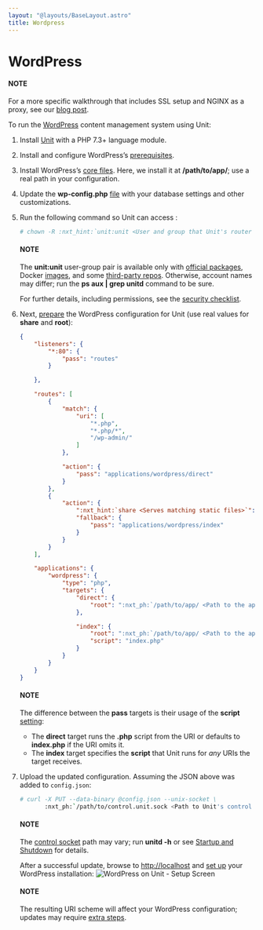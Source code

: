 ```yaml
---
layout: "@layouts/BaseLayout.astro"
title: Wordpress
---
```

# WordPress

#### NOTE
For a more specific walkthrough that includes SSL setup and NGINX as a
proxy, see our [blog post](https://www.nginx.com/blog/automating-installation-wordpress-with-nginx-unit-on-ubuntu/).

To run the [WordPress](https://wordpress.org) content management system
using Unit:

1. Install [Unit](../installation.md#installation-precomp-pkgs) with a PHP 7.3+ language module.
2. Install and configure WordPress’s [prerequisites](https://wordpress.org/support/article/before-you-install/).
3. Install WordPress’s [core files](https://wordpress.org/download/).  Here, we install it at **/path/to/app/**; use
   a real path in your configuration.
4. Update the **wp-config.php** [file](https://wordpress.org/support/article/editing-wp-config-php/) with your
   database settings and other customizations.
5. Run the following command so Unit can access :
   ```bash
   # chown -R :nxt_hint:`unit:unit <User and group that Unit's router runs as by default>` :nxt_ph:`/path/to/app/ <Path to the application files such as /data/www/app/; use a real path in your commands>`
   ```

   #### NOTE
   The **unit:unit** user-group pair is available only with [official
   packages](../installation.md#installation-precomp-pkgs), Docker [images](../installation.md#installation-docker), and some [third-party repos](../installation.md#installation-community-repos).  Otherwise, account names may differ; run
   the **ps aux | grep unitd** command to be sure.

   For further details, including permissions, see the [security checklist](security.md#security-apps).
6. Next, [prepare](../configuration.md#configuration-php) the WordPress configuration for Unit
   (use real values for **share** and **root**):
   ```json
   {
       "listeners": {
           "*:80": {
               "pass": "routes"
           }

       },

       "routes": [
           {
               "match": {
                   "uri": [
                       "*.php",
                       "*.php/*",
                       "/wp-admin/"
                   ]
               },

               "action": {
                   "pass": "applications/wordpress/direct"
               }
           },
           {
               "action": {
                   ":nxt_hint:`share <Serves matching static files>`": ":nxt_ph:`/path/to/app <Path to the application directory; use a real path in your configuration>`$uri",
                   "fallback": {
                       "pass": "applications/wordpress/index"
                   }
               }
           }
       ],

       "applications": {
           "wordpress": {
               "type": "php",
               "targets": {
                   "direct": {
                       "root": ":nxt_ph:`/path/to/app/ <Path to the application directory; use a real path in your configuration>`"
                   },

                   "index": {
                       "root": ":nxt_ph:`/path/to/app/ <Path to the application directory; use a real path in your configuration>`",
                       "script": "index.php"
                   }
               }
           }
       }
   }
   ```

   #### NOTE
   The difference between the **pass** targets is their usage of the
   **script** [setting](../configuration.md#configuration-php):
   - The **direct** target runs the **.php** script from the URI or
     defaults to **index.php** if the URI omits it.
   - The **index** target specifies the **script** that Unit runs
     for *any* URIs the target receives.
7. Upload the updated configuration.  Assuming the JSON above was added to
   `config.json`:
   ```bash
   # curl -X PUT --data-binary @config.json --unix-socket \
          :nxt_ph:`/path/to/control.unit.sock <Path to Unit's control socket in your installation>` :nxt_hint:`http://localhost/config/ <Path to the config section in Unit's control API>`
   ```

   #### NOTE
   The [control socket](../controlapi.md#configuration-socket) path may vary; run
   **unitd -h** or see [Startup and Shutdown](source.md#source-startup) for details.

   After a successful update, browse to [http://localhost](http://localhost) and [set up](https://wordpress.org/support/article/how-to-install-wordpress/#step-5-run-the-install-script)
   your WordPress installation:
   ![WordPress on Unit - Setup Screen](/wordpress.png)

   #### NOTE
   The resulting URI scheme will affect your WordPress configuration; updates
   may require [extra steps](https://wordpress.org/support/article/changing-the-site-url/).
